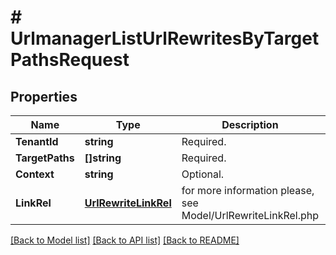 # # UrlmanagerListUrlRewritesByTargetPathsRequest


## Properties 


Name | Type | Description | Notes
------------ | ------------- | ------------- | -------------
**TenantId**| **string** | Required.  | [optional]
**TargetPaths**| **[]string** | Required.  | [optional]
**Context**| **string** | Optional.  | [optional]
**LinkRel**| [**UrlRewriteLinkRel**](UrlRewriteLinkRel.md) |  for more information please, see Model/UrlRewriteLinkRel.php  | [optional] [default to UNKNOWN]


[[Back to Model list]](../../README.md#models) [[Back to API list]](../../README.md#endpoints) [[Back to README]](../../README.md)


